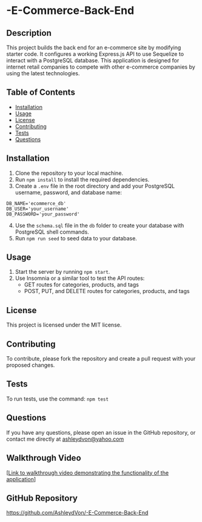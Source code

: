 # -E-Commerce-Back-End

## Description

This project builds the back end for an e-commerce site by modifying starter code. It configures a working Express.js API to use Sequelize to interact with a PostgreSQL database. This application is designed for internet retail companies to compete with other e-commerce companies by using the latest technologies.

## Table of Contents

- [Installation](#installation)
- [Usage](#usage)
- [License](#license)
- [Contributing](#contributing)
- [Tests](#tests)
- [Questions](#questions)

## Installation

1. Clone the repository to your local machine.
2. Run `npm install` to install the required dependencies.
3. Create a `.env` file in the root directory and add your PostgreSQL username, password, and database name:

```
DB_NAME='ecommerce_db'
DB_USER='your_username'
DB_PASSWORD='your_password'
```

4. Use the `schema.sql` file in the `db` folder to create your database with PostgreSQL shell commands.
5. Run `npm run seed` to seed data to your database.

## Usage

1. Start the server by running `npm start`.
2. Use Insomnia or a similar tool to test the API routes:
   - GET routes for categories, products, and tags
   - POST, PUT, and DELETE routes for categories, products, and tags

## License

This project is licensed under the MIT license.

## Contributing

To contribute, please fork the repository and create a pull request with your proposed changes.

## Tests

To run tests, use the command: `npm test`

## Questions

If you have any questions, please open an issue in the GitHub repository, or contact me directly at ashleydvon@yahoo.com

## Walkthrough Video

[[Link to walkthrough video demonstrating the functionality of the application](https://www.loom.com/share/5d6aa1e70b094a859ca0044cfa5cde30)]

## GitHub Repository
https://github.com/AshleydVon/-E-Commerce-Back-End

